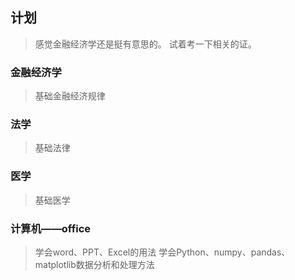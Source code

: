 ## 计划

> 感觉金融经济学还是挺有意思的。
> 试着考一下相关的证。


### 金融经济学
> 基础金融经济规律

### 法学
> 基础法律

### 医学

> 基础医学

### 计算机——office
> 学会word、PPT、Excel的用法
> 学会Python、numpy、pandas、matplotlib数据分析和处理方法